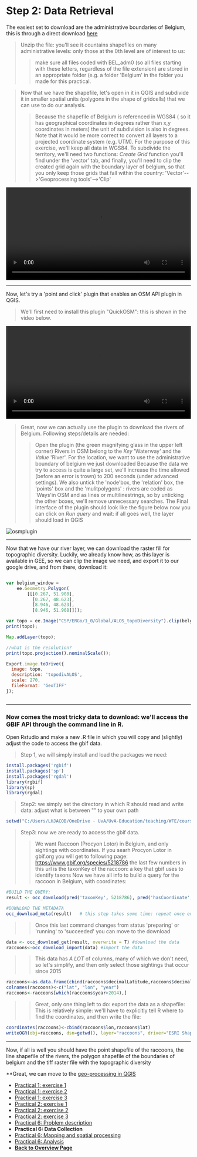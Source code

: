 # Step 2: Data Retrieval 

The easiest set to download are the administrative boundaries of Belgium, this is through a direct download
[here](https://biogeo.ucdavis.edu/data/diva/adm/BEL_adm.zip)

>Unzip the file: you'll see it countains shapefiles on many administrative levels: only those at the 0th level are of interest to us: 
>>make sure all files coded with BEL_adm0 (so all files starting with these letters, regardless of the file extension) are stored in an appropriate folder (e.g. a folder 'Belgium' in the folder you made for this practical. 


>Now that we have the shapefile, let's open in it in QGIS and subdivide it in smaller spatial units (polygons in the shape of gridcells) that we can use to do our analysis. 
>>Because the shapefile of Belgium is referenced in WGS84 ( so it has geographical coordinates in degrees rather than x,y coordinates in meters) the unit of subdivision is also in degrees. Note that it would be more correct to convert all layers to a projected coordinate system (e.g. UTM). For the purpose of this exercise, we'll keep all data in WGS84.
>>To subdivide the territory, we'll need two functions: *Create Grid* function you'll find under the 'vector' tab, and finally, you'll need to clip the created grid again with the boundary layer of belgium, so that you only keep those grids that fall within the country: 'Vector'-->'Geoprocessing tools'-->'Clip'


<video style="width:100%" controls>
  <source src="https://user-images.githubusercontent.com/89069805/132325445-4ce14f7e-e7fe-4906-a606-bf905a0db358.mp4" type="video/mp4">
Your browser does not support the video tag.
</video>



***

Now, let's try a 'point and click' plugin that enables an OSM API plugin in QGIS. 

>We'll first need to install this plugin "QuickOSM": this is shown in the video below. 

<video style="width:100%" controls>
  <source src="https://user-images.githubusercontent.com/89069805/132320601-a94f04d6-503d-4da8-9edd-23f18f8a399e.mp4" type="video/mp4">
Your browser does not support the video tag.
</video>


>Great, now we can actually use the plugin to download the rivers of Belgium. Following steps/details are needed:
>>Open the plugin (the green magnifying glass in the upper left corner)
>>Rivers in OSM belong to the *Key* 'Waterway' and the *Value* 'River'. 
>>For the location, we want to use the administrative boundary of belgium we just downloaded
>>Because the data we try to access is quite a large set, we'll increase the time allowed (before an error is trown) to 200 seconds (under advanced settings). We also untick the 'node'box, the 'relation' box, the 'points' box and the 'mulitpolygons' : rivers are coded as 'Ways'in OSM and as lines or multilinestrings, so by unticking the other boxes, we'll remove unnecessary searches. 
>>The Final interface of the plugin should look like the figure below
>>now you can click on *Run query* and wait: if all goes well, the layer should load in QGIS

![osmplugin](https://user-images.githubusercontent.com/89069805/132326967-ca2acb13-fdd6-4bb7-8236-6fb4f322879b.png)




***

Now that we have our river layer, we can download the raster fill for topographic diversity. Luckily, we already know how, as this layer is available in GEE, so we can clip the image we need, and export it to our google drive, and from there, download it: 

```javascript

var belgium_window = 
    ee.Geometry.Polygon(
        [[[0.267, 51.908],
          [0.267, 48.623],
          [8.946, 48.623],
          [8.946, 51.908]]]);

var topo = ee.Image("CSP/ERGo/1_0/Global/ALOS_topoDiversity").clip(belgium_window);
print(topo);

Map.addLayer(topo);

//what is the resolution? 
print(topo.projection().nominalScale());

Export.image.toDrive({
  image: topo,
  description: 'topodivALOS',
  scale: 270,
  fileFormat: 'GeoTIFF'
});



```



***

### Now comes the most tricky data to download: we'll access the GBIF API through the command line in R. 

Open Rstudio and make a new .R file in which you will copy and (slightly) adjust the code to access the gbif data. 

>Step 1, we will simply install and load the packages we need: 

```r
install.packages('rgbif') 
install.packages('sp') 
install.packages('rgdal') 
library(rgbif)
library(sp)
library(rgdal)
```


>Step2: we simply set the directory in which R should read and write data: adjust what is between "" to your own path

```r
setwd("C:/Users/LHJACOB/OneDrive - UvA/UvA-Education/teaching/WFE/coursedocs2021/practical3/")
```

>Step3: now we are ready to access the gbif data. 
>> We want Raccoon (Procyon Lotor) in Belgium, and only sightings with coordinates. 
>> If you searh Procyon Lotor in gbif.org you will get to following page: https://www.gbif.org/species/5218786
>> the last few numbers in this url is the taxonKey of the raccoon: a key that gbif uses to identify taxons
>> Now we have all info to build a query for the raccoon in Belgium, with coordinates: 


```r
#BUILD THE QUERY; 
result <- occ_download(pred('taxonKey', 5218786), pred('hasCoordinate', TRUE), pred("country", 'BE'), email = "FILL IN YOUR EMAIL HERE", pwd="FILL IN YOUR PASSWORD HERE", user="FILL IN YOUR USERNAME HERE")

#DOWNLOAD THE METADATA
occ_download_meta(result)   # this step takes some time: repeat once every minute or so to check updates
```

>>Once this last command changes from status 'preparing' or 'running' to 'succeeded' you can move to the download

```r
data <- occ_download_get(result, overwrite = T) #download the data
raccoons<-occ_download_import(data) #import the data
```

>>This data has *A LOT* of columns, many of which we don't need, so let's simplify, and then only select those sightings that occur since 2015

```r
raccoons<-as.data.frame(cbind(raccoons$decimalLatitude,raccoons$decimalLongitude,raccoons$year))
colnames(raccoons)<-c("lat", "lon", "year")
raccoons<-raccoons[which(raccoons$year>2014),]
```

>>Great, only one thing left to do: export the data as a shapefile: This is relatively simple: we'll have to explicitly tell R where to find the coordinates, and then write the file: 

```r
coordinates(raccoons)<-cbind(raccoons$lon,raccoons$lat)
writeOGR(obj=raccoons, dsn=getwd(), layer="raccoons", driver="ESRI Shapefile") # this is in geographical projection
```


*** 


Now, if all is well you should have the point shapefile of the raccoons, the line shapefile of the rivers, the polygon shapefile of the boundaries of belgium and the tiff raster file with the topographic diversity

**Great, we can move to the [geo-processing in QGIS](https://liesjacobs.github.io/World-Food-and-Ecosystems/practical3/Mapping.html)


<nav>
  <ul>
    <li><a href="https://liesjacobs.github.io/World-Food-and-Ecosystems/practical1/intro.html">Practical 1: exercise 1</a></li>
    <li><a href="https://liesjacobs.github.io/World-Food-and-Ecosystems/practical1/exploring.html">Practical 1: exercise 2</a></li>
    <li><a href="https://liesjacobs.github.io/World-Food-and-Ecosystems/practical1/understandinggradients.html">Practical 1: exercise 3</a></li>
    <li><a href="https://liesjacobs.github.io/World-Food-and-Ecosystems/practical2/intro.html">Practical 2: exercise 1</a></li>
    <li><a href="https://liesjacobs.github.io/World-Food-and-Ecosystems/practical2/QGIS.html">Practical 2: exercise 2</a></li>
    <li><a href="https://liesjacobs.github.io/World-Food-and-Ecosystems/practical2/Rstudio.html">Practical 2: exercise 3</a></li>
    <li><a href="https://liesjacobs.github.io/World-Food-and-Ecosystems/practical3/intro.html">Practical 6: Problem description</a></li>
    <li><strong>Practical 6: Data Collection</strong></li>
    <li><a href="https://liesjacobs.github.io/World-Food-and-Ecosystems/practical3/Mapping.html">Practical 6: Mapping and spatial processing</a></li>
    <li><a href="https://liesjacobs.github.io/World-Food-and-Ecosystems/practical3/Analysis.html">Practical 6: Analysis</a></li>
    <li><a href="https://liesjacobs.github.io/World-Food-and-Ecosystems/"><b>Back to Overview Page</b></a></li>
  </ul>
</nav>
